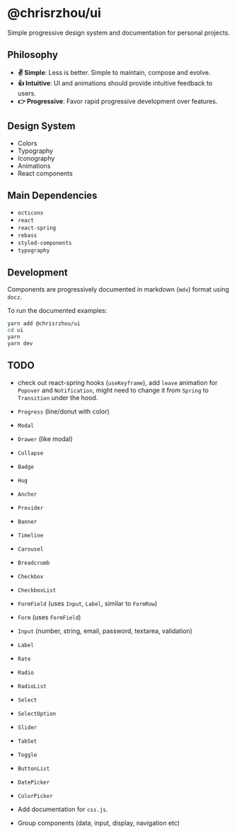 # @chrisrzhou/ui

Simple progressive design system and documentation for personal projects.

## Philosophy

- **✌️ Simple**: Less is better. Simple to maintain, compose and evolve.
- **👍 Intuitive**: UI and animations should provide intuitive feedback to users.
- **👉 Progressive**: Favor rapid progressive development over features.

## Design System

- Colors
- Typography
- Iconography
- Animations
- React components

## Main Dependencies

- `octicons`
- `react`
- `react-spring`
- `rebass`
- `styled-components`
- `typography`

## Development

Components are progressively documented in markdown (`mdx`) format using `docz`.

To run the documented examples:

```bash
yarn add @chrisrzhou/ui
cd ui
yarn
yarn dev
```

## TODO

- check out react-spring hooks (`useKeyframe`), add `leave` animation for `Popover` and `Notification`, might need to change it from `Spring` to `Transition` under the hood.

- `Progress` (line/donut with color)
- `Modal`
- `Drawer` (like modal)
- `Collapse`
- `Badge`
- `Hug`
- `Anchor`
- `Provider`
- `Banner`
- `Timeline`
- `Carousel`
- `Breadcrumb`
- `Checkbox`
- `CheckboxList`
- `FormField` (uses `Input`, `Label`, similar to `FormRow`)
- `Form` (uses `FormField`)
- `Input` (number, string, email, password, textarea, validation)
- `Label`
- `Rate`
- `Radio`
- `RadioList`
- `Select`
- `SelectOption`
- `Slider`
- `TabSet`
- `Toggle`
- `ButtonList`
- `DatePicker`
- `ColorPicker`
- Add documentation for `css.js`.
- Group components (data, input, display, navigation etc)
